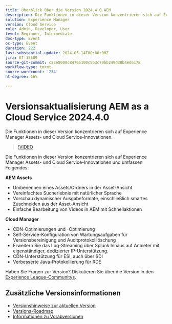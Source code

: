 ```yaml
---
title: Überblick über die Version 2024.4.0 AEM
description: Die Funktionen in dieser Version konzentrieren sich auf Experience Manager Assets- und Cloud Service-Innovationen und beinhalten folgende:AEM Assets:1-Klick-Asset/-Ordnernamen in der Asset-AnsichtVereinfachtes Sucherlebnis mit natürlicher SpracheVorschau dynamischer Ausgabeformate einschließlich Smart Crop aus Assets anzeigen Videos einfach in AEM mit Express Quick ActionsCloud Manager:CDN-Optimierungen und OptimierungSelf-Service-Konfiguration von Versionsbereinigungs- und Wartungsaufgaben für Auditprotokolle an Anbieter außerhalb von Splunk, mit Self-Service, dedizierter IP-UnterstützungCDN-Unterstützung für ESI, auch über SDIIverbessertes Java-Protokollierungserlebnis für RDE
solution: Experience Manager
version: Cloud Service
role: Admin, Developer, User
level: Beginner, Intermediate
doc-type: Event
oc-type: Event
duration: 222
last-substantial-update: 2024-05-14T00:00:00Z
jira: KT-15509
source-git-commit: c22e8000c84765100c5b3c70bb249d38b4ed6178
workflow-type: tm+mt
source-wordcount: '234'
ht-degree: 16%

---
```


# Versionsaktualisierung AEM as a Cloud Service 2024.4.0

Die Funktionen in dieser Version konzentrieren sich auf Experience Manager Assets- und Cloud Service-Innovationen.

>[!VIDEO](https://video.tv.adobe.com/v/3429111/?learn=on)

Die Funktionen in dieser Version konzentrieren sich auf Experience Manager Assets- und Cloud Service-Innovationen und umfassen Folgendes:

**AEM Assets**
* Umbenennen eines Assets/Ordners in der Asset-Ansicht
* Vereinfachtes Sucherlebnis mit natürlicher Sprache
* Vorschau dynamischer Ausgabeformate, einschließlich smartes Zuschneiden aus der Asset-Ansicht
* Einfache Bearbeitung von Videos in AEM mit Schnellaktionen

**Cloud Manager**
* CDN-Optimierungen und -Optimierung
* Self-Service-Konfiguration von Wartungsaufgaben für Versionsbereinigung und Auditprotokolllöschung
* Erweitern Sie das Log-Streaming über Splunk hinaus auf Anbieter mit eigenständiger, dedizierter IP-Unterstützung.
* CDN-Unterstützung für ESI, auch über SDI
* Verbesserte Java-Protokollierung für RDE

Haben Sie Fragen zur Version?  Diskutieren Sie über die Version in den [Experience League-Communitys](https://adobe.ly/44Ofo8H).

## Zusätzliche Versionsinformationen

* [Versionshinweise zur aktuellen Version](https://experienceleague.adobe.com/docs/experience-manager-cloud-service/content/release-notes/home.html?lang=de)
* [Versions-Roadmap](https://experienceleague.adobe.com/docs/experience-manager-release-information/aem-release-updates/update-releases-roadmap.html?lang=de)
* [Informationen zu Vorabversionen](https://experienceleague.adobe.com/docs/experience-manager-cloud-service/content/release-notes/prerelease.html?lang=de)